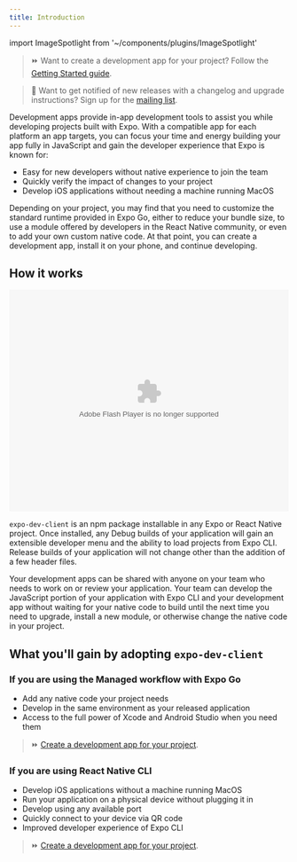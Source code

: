 ```yaml
---
title: Introduction
---
```


import ImageSpotlight from '~/components/plugins/ImageSpotlight'

> ⏩ Want to create a development app for your project? Follow the [Getting Started guide](getting-started.md).

> 👀 Want to get notified of new releases with a changelog and upgrade instructions? Sign up for the [mailing list](https://expo.dev/mailing-list/dev-client).

Development apps provide in-app development tools to assist you while developing projects built with Expo. With a compatible app for each platform an app targets, you can focus your time and energy building your app fully in JavaScript and gain the developer experience that Expo is known for:

- Easy for new developers without native experience to join the team
- Quickly verify the impact of changes to your project
- Develop iOS applications without needing a machine running MacOS

Depending on your project, you may find that you need to customize the standard runtime provided in Expo Go, either to reduce your bundle size, to use a module offered by developers in the React Native community, or even to add your own custom native code. At that point, you can create a development app, install it on your phone, and continue developing.

## How it works

<object width="100%" height="400">
  <param name="movie" value="https://youtube.com/embed/_SWalkrP0CA" />
  <param name="wmode" value="transparent" />
  <embed src="https://youtube.com/embed/_SWalkrP0CA" type="application/x-shockwave-flash" wmode="transparent" width="100%" height="400" />
</object>

`expo-dev-client` is an npm package installable in any Expo or React Native project. Once installed, any Debug builds of your application will gain an extensible developer menu and the ability to load projects from Expo CLI. Release builds of your application will not change other than the addition of a few header files.

Your development apps can be shared with anyone on your team who needs to work on or review your application. Your team can develop the JavaScript portion of your application with Expo CLI and your development app without waiting for your native code to build until the next time you need to upgrade, install a new module, or otherwise change the native code in your project.

## What you'll gain by adopting `expo-dev-client`

### If you are using the Managed workflow with Expo Go

- Add any native code your project needs
- Develop in the same environment as your released application
- Access to the full power of Xcode and Android Studio when you need them

> ⏩ [Create a development app for your project](getting-started.md).

### If you are using React Native CLI

- Develop iOS applications without a machine running MacOS
- Run your application on a physical device without plugging it in
- Develop using any available port
- Quickly connect to your device via QR code
- Improved developer experience of Expo CLI

> ⏩ [Create a development app for your project](installation.md).
